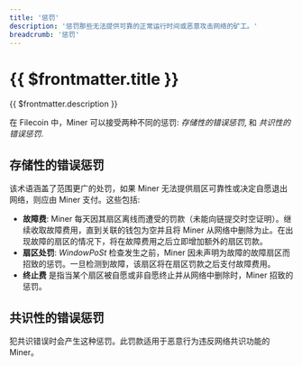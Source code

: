 ```yaml
---
title: '惩罚'
description: '惩罚那些无法提供可靠的正常运行时间或恶意攻击网络的矿工。'
breadcrumb: '惩罚'
---
```


# {{ $frontmatter.title }}

{{ $frontmatter.description }}

在 Filecoin 中，Miner 可以接受两种不同的惩罚: _存储性的错误惩罚_, 和 _共识性的错误惩罚_.

## 存储性的错误惩罚

该术语涵盖了范围更广的处罚，如果 Miner 无法提供扇区可靠性或决定自愿退出网络，则应由 Miner 支付。这些包括:

- **故障费**: Miner 每天因其扇区离线而遭受的罚款（未能向链提交时空证明）。继续收取故障费用，直到关联的钱包为空并且将 Miner 从网络中删除为止。在出现故障的扇区的情况下，将在故障费用之后立即增加额外的扇区罚款。
- **扇区处罚**: _WindowPoSt_ 检查发生之前，Miner 因未声明为故障的故障扇区而招致的惩罚。一旦检测到故障，该扇区将在扇区罚款之后支付故障费用。
- **终止费** 是指当某个扇区被自愿或非自愿终止并从网络中删除时，Miner 招致的惩罚。

## 共识性的错误惩罚

犯共识错误时会产生这种惩罚。此罚款适用于恶意行为违反网络共识功能的 Miner。
